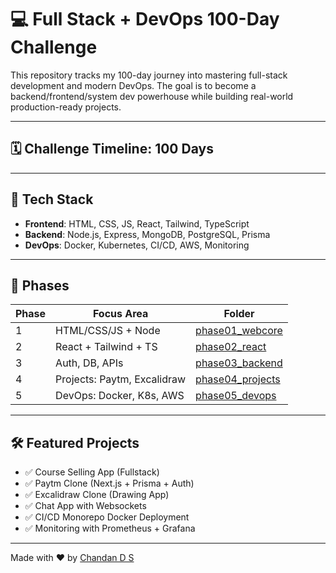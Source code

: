 # 💻 Full Stack + DevOps 100-Day Challenge

This repository tracks my 100-day journey into mastering full-stack development and modern DevOps. The goal is to become a backend/frontend/system dev powerhouse while building real-world production-ready projects.

---

## 🗓️ Challenge Timeline: 100 Days

---

## 🧠 Tech Stack

- **Frontend**: HTML, CSS, JS, React, Tailwind, TypeScript
- **Backend**: Node.js, Express, MongoDB, PostgreSQL, Prisma
- **DevOps**: Docker, Kubernetes, CI/CD, AWS, Monitoring

---

## 🧩 Phases

| Phase | Focus Area | Folder |
|-------|------------|--------|
| 1 | HTML/CSS/JS + Node | [phase01_webcore](./phase01_webcore) |
| 2 | React + Tailwind + TS | [phase02_react](./phase02_react) |
| 3 | Auth, DB, APIs | [phase03_backend](./phase03_backend) |
| 4 | Projects: Paytm, Excalidraw | [phase04_projects](./phase04_projects) |
| 5 | DevOps: Docker, K8s, AWS | [phase05_devops](./phase05_devops) |

---

## 🛠️ Featured Projects

- ✅ Course Selling App (Fullstack)
- ✅ Paytm Clone (Next.js + Prisma + Auth)
- ✅ Excalidraw Clone (Drawing App)
- ✅ Chat App with Websockets
- ✅ CI/CD Monorepo Docker Deployment
- ✅ Monitoring with Prometheus + Grafana

---
Made with ❤️ by [Chandan D S](https://github.com/chandands1)
